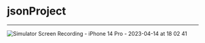 # jsonProject
 
------------------
![Simulator Screen Recording - iPhone 14 Pro - 2023-04-14 at 18 02 41](https://user-images.githubusercontent.com/110934008/232081198-eaaf6551-68c6-4ef3-84cd-44841e936d4a.gif)
